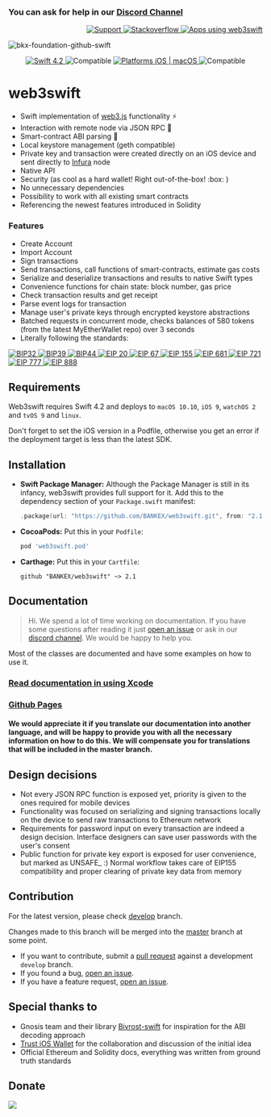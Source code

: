
### You can ask for help in our [Discord Channel](https://discord.gg/3ETv2ST)
<p align="right">
<a href="https://bankex.github.io/web3swift/read-documentation-using-xcode.html" target="_blank">
<img src="https://img.shields.io/badge/Documentation-gray.svg" alt="Support">
</a>
<a href="https://stackoverflow.com/questions/tagged/web3swift" target="_blank">
<img src="https://img.shields.io/badge/Stackoverflow-gray.svg" alt="Stackoverflow">
</a>
<a href="https://github.com/BANKEX/web3swift/wiki/Apps-using-web3swift" target="_blank">
<img src="https://img.shields.io/badge/Apps_using_web3swift-gray.svg" alt="Apps using web3swift">
</a>
</p>

![bkx-foundation-github-swift](https://user-images.githubusercontent.com/2669441/50160945-7f6e0e80-02eb-11e9-98ee-57eeb140c296.png)

<p align="center">
<a href="https://developer.apple.com/swift/" target="_blank">
<img src="https://img.shields.io/badge/Swift-4.2-orange.svg?style=flat" alt="Swift 4.2">
</a>
<a target="_blank">
<img src="https://img.shields.io/badge/Supports-CocoaPods%20%7C%20Carthage%20%7C%20SwiftPM%20-orange.svg?style=flat" alt="Compatible">
</a>
<a href="https://developer.apple.com/swift/" target="_blank">
<img src="https://img.shields.io/badge/Platforms-iOS%20%7C%20macOS%20%7C%20watchOS%20%7C%20tvOS%20%7C%20Linux%20-lightgray.svg?style=flat" alt="Platforms iOS | macOS">
</a>
<a target="_blank">
<img src="https://img.shields.io/badge/Supports-Objective%20C-blue.svg?style=flat" alt="Compatible">
</a>
</p>


# web3swift

- Swift implementation of [web3.js](https://github.com/ethereum/web3.js/) functionality :zap:
- Interaction with remote node via JSON RPC :thought_balloon:
- Smart-contract ABI parsing :book:
- Local keystore management (geth compatible)
- Private key and transaction were created directly on an iOS device and sent directly to [Infura](https://infura.io) node
- Native API
- Security (as cool as a hard wallet! Right out-of-the-box! :box: )
- No unnecessary dependencies
- Possibility to work with all existing smart contracts
- Referencing the newest features introduced in Solidity

### Features
- Create Account
- Import Account
- Sign transactions
- Send transactions, call functions of smart-contracts, estimate gas costs
- Serialize and deserialize transactions and results to native Swift types
- Convenience functions for chain state: block number, gas price
- Check transaction results and get receipt
- Parse event logs for transaction
- Manage user's private keys through encrypted keystore abstractions
- Batched requests in concurrent mode, checks balances of 580 tokens (from the latest MyEtherWallet repo) over 3 seconds
- Literally following the standards:
<p align="left">
	<a href="https://github.com/bitcoin/bips/blob/master/bip-0032.mediawiki" target="_blank">
		<img src="https://img.shields.io/badge/BIP32-gray.svg?style=flat" alt="BIP32">
	</a>
	<a href="https://github.com/bitcoin/bips/blob/master/bip-0039.mediawiki" target="_blank">
		<img src="https://img.shields.io/badge/BIP39-gray.svg?style=flat" alt="BIP39">
	</a>
	<a href="https://github.com/bitcoin/bips/blob/master/bip-0044.mediawiki" target="_blank">
		<img src="https://img.shields.io/badge/BIP44-gray.svg?style=flat" alt="BIP44">
	</a>
	<a href="https://github.com/ethereum/EIPs/blob/master/EIPS/eip-20.md" target="_blank">
		<img src="https://img.shields.io/badge/EIP%2020-gray.svg?style=flat" alt="EIP 20">
	</a>
	<a href="https://github.com/ethereum/EIPs/issues/67" target="_blank">
		<img src="https://img.shields.io/badge/EIP%2067-gray.svg?style=flat" alt="EIP 67">
	</a>
	<a href="https://github.com/ethereum/EIPs/blob/master/EIPS/eip-155.md" target="_blank">
		<img src="https://img.shields.io/badge/EIP%20155-gray.svg?style=flat" alt="EIP 155">
	</a>
	<a href="https://github.com/ethereum/EIPs/blob/master/EIPS/eip-721.md" target="_blank">
		<img src="https://img.shields.io/badge/EIP%20681-gray.svg?style=flat" alt="EIP 681">
	</a>
	<a href="https://github.com/ethereum/EIPs/blob/master/EIPS/eip-721.md" target="_blank">
		<img src="https://img.shields.io/badge/EIP%20721-gray.svg?style=flat" alt="EIP 721">
	</a>
	<a href="https://github.com/ethereum/EIPs/blob/master/EIPS/eip-777.md" target="_blank">
		<img src="https://img.shields.io/badge/EIP%20777-gray.svg?style=flat" alt="EIP 777">
	</a>
	<a href="https://github.com/ethereum/EIPs/issues/888" target="_blank">
		<img src="https://img.shields.io/badge/EIP%20888-gray.svg?style=flat" alt="EIP 888">
	</a>
</p>

## Requirements
Web3swift requires Swift 4.2 and deploys to `macOS 10.10`, `iOS 9`, `watchOS 2` and `tvOS 9` and `linux`.

Don't forget to set the iOS version in a Podfile, otherwise you get an error if the deployment target is less than the latest SDK.

## Installation

- **Swift Package Manager:**
  Although the Package Manager is still in its infancy, web3swift provides full support for it.
  Add this to the dependency section of your `Package.swift` manifest:

    ```Swift
    .package(url: "https://github.com/BANKEX/web3swift.git", from: "2.1.0")
    ```

- **CocoaPods:** Put this in your `Podfile`:

    ```Ruby
    pod 'web3swift.pod'
    ```

- **Carthage:** Put this in your `Cartfile`:

    ```
    github "BANKEX/web3swift" ~> 2.1
    ```


## Documentation

> Hi. We spend a lot of time working on documentation. If you have some questions after reading it just [open an issue](https://github.com/bankex/web3swift/issues) or ask in our [discord channel](https://discord.gg/3ETv2ST). We would be happy to help you.

Most of the classes are documented and have some examples on how to use it.

### [Read documentation in using Xcode](https://bankex.github.io/web3swift/read-documentation-using-xcode.html)
### [Github Pages](https://bankex.github.io/web3swift)

#### We would appreciate it if you translate our documentation into another language, and will be happy to provide you with all the necessary information on how to do this. We will compensate you for translations that will be included in the master branch.

## Design decisions
- Not every JSON RPC function is exposed yet, priority is given to the ones required for mobile devices
- Functionality was focused on serializing and signing transactions locally on the device to send raw transactions to Ethereum network
- Requirements for password input on every transaction are indeed a design decision. Interface designers can save user passwords with the user's consent
- Public function for private key export is exposed for user convenience, but marked as UNSAFE_ :) Normal workflow takes care of EIP155 compatibility and proper clearing of private key data from memory


## Contribution
For the latest version, please check [develop](https://github.com/BANKEX/web3swift/tree/develop) branch.

Changes made to this branch will be merged into the [master](https://github.com/BANKEX/web3swift/tree/master) branch at some point.

- If you want to contribute, submit a [pull request](https://github.com/BANKEX/web3swift/pulls) against a development `develop` branch.
- If you found a bug, [open an issue](https://github.com/BANKEX/web3swift/issues).
- If you have a feature request, [open an issue](https://github.com/BANKEX/web3swift/issues).


## Special thanks to

- Gnosis team and their library [Bivrost-swift](https://github.com/gnosis/bivrost-swift) for inspiration for the ABI decoding approach
- [Trust iOS Wallet](https://github.com/TrustWallet/trust-wallet-ios) for the collaboration and discussion of the initial idea
- Official Ethereum and Solidity docs, everything was written from ground truth standards

## Donate

![](https://api.qrserver.com/v1/create-qr-code/?size=150x150&data=0x47FC2e245b983A92EB3359F06E31F34B107B6EF6)
